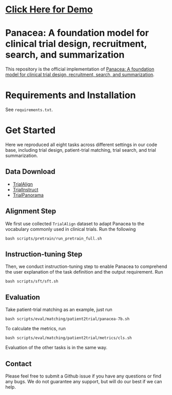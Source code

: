 # [Click Here for Demo](https://6b69d4660cff4efdc0.gradio.live/)
# Panacea: A foundation model for clinical trial design, recruitment, search, and summarization
This repository is the official implementation of [Panacea: A foundation model for clinical trial design, recruitment, search, and summarization]().

# Requirements and Installation
See `requirements.txt`.

# Get Started
Here we reproduced all eight tasks across different settings in our code base, including trial design, patient-trial matching, trial search, and trial summarization. 

## Data Download
* [TrialAlign](https://figshare.com/articles/dataset/TrialAlign/25989403)
* [TrialInstruct](https://doi.org/10.6084/m9.figshare.25990090.v1)
* [TrialPanorama](https://doi.org/10.6084/m9.figshare.25990075)

## Alignment Step
We first use collected `TrialAlign` dataset to adapt Panacea to the vocabulary commonly used in clinical trials. Run the following
```[bash]
bash scripts/pretrain/run_pretrain_full.sh
```
## Instruction-tuning Step
Then, we conduct instruction-tuning step to enable Panacea to comprehend the user explanation of the task definition and the output requirement. Run
```[bash]
bash scripts/sft/sft.sh
```

## Evaluation
Take patient-trial matching as an example, just run
```[bash]
bash scripts/eval/matching/patient2trial/panacea-7b.sh
```
To calculate the metrics, run
```[bash]
bash scripts/eval/matching/patient2trial/metrics/cls.sh 
```
Evaluation of the other tasks is in the same way.



## Contact
Please feel free to submit a Github issue if you have any questions or find any bugs. We do not guarantee any support, but will do our best if we can help.
